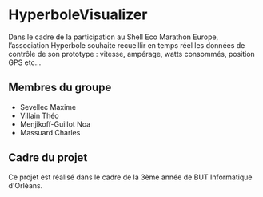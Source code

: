 # HyperboleVisualizer

Dans le cadre de la participation au Shell Eco Marathon Europe, l’association Hyperbole souhaite recueillir en temps réel les données de contrôle de son prototype : vitesse, ampérage, watts consommés, position GPS etc…

## Membres du groupe

- Sevellec Maxime
- Villain Théo
- Menjikoff-Guillot Noa
- Massuard Charles

## Cadre du projet

Ce projet est réalisé dans le cadre de la 3ème année de BUT Informatique d'Orléans.